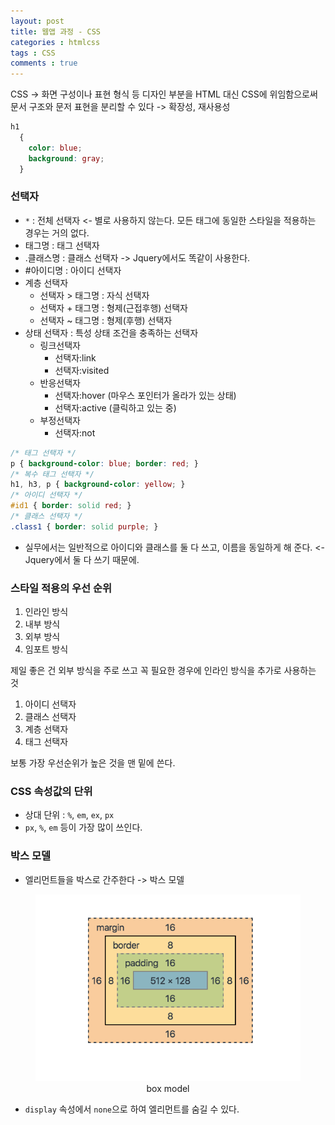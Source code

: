 ```yaml
---
layout: post
title: 웹앱 과정 - CSS
categories : htmlcss
tags : CSS
comments : true
---
```


CSS -> 화면 구성이나 표현 형식 등 디자인 부분을 HTML 대신 CSS에 위임함으로써 문서 구조와 문저 표현을 분리할 수 있다 -> 확장성, 재사용성

```CSS
h1
  {
    color: blue;
    background: gray;
  }
```

### 선택자
- `*` : 전체 선택자 <- 별로 사용하지 않는다. 모든 태그에 동일한 스타일을 적용하는 경우는 거의 없다.
- 태그명 : 태그 선택자
- .클래스명 : 클래스 선택자 -> Jquery에서도 똑같이 사용한다.
- #아이디명 : 아이디 선택자
- 계층 선택자
    - 선택자 > 태그명 : 자식 선택자
    - 선택자 + 태그명 : 형제(근접후행) 선택자
    - 선택자 ~ 태그명 : 형제(후행) 선택자
- 상태 선택자 : 특성 상태 조건을 충족하는 선택자
    - 링크선택자
        - 선택자:link
        - 선택자:visited
    - 반응선택자
        - 선택자:hover (마우스 포인터가 올라가 있는 상태)
        - 선택자:active (클릭하고 있는 중)
    - 부정선택자
        - 선택자:not

```CSS
/* 태그 선택자 */
p { background-color: blue; border: red; }
/* 복수 태그 선택자 */
h1, h3, p { background-color: yellow; }
/* 아이디 선택자 */
#id1 { border: solid red; }
/* 클래스 선택자 */
.class1 { border: solid purple; }
```

- 실무에서는 일반적으로 아이디와 클래스를 둘 다 쓰고, 이름을 동일하게 해 준다. <- Jquery에서 둘 다 쓰기 때문에.

### 스타일 적용의 우선 순위
1. 인라인 방식
2. 내부 방식
3. 외부 방식
4. 임포트 방식

제일 좋은 건 외부 방식을 주로 쓰고 꼭 필요한 경우에 인라인 방식을 추가로 사용하는 것

1. 아이디 선택자
2. 클래스 선택자
3. 계층 선택자
4. 태그 선택자

보통 가장 우선순위가 높은 것을 맨 밑에 쓴다.

### CSS 속성값의 단위
- 상대 단위 : `%`, `em`, `ex`, `px`
- `px`, `%`, `em` 등이 가장 많이 쓰인다.

### 박스 모델
- 엘리먼트들을 박스로 간주한다 -> 박스 모델

<center>
   <figure>
   <img src="/assets/post-img/htmlcss/box_model.png" alt="views">
   <figcaption>box model</figcaption>
   </figure>
</center>

- `display` 속성에서 `none`으로 하여 엘리먼트를 숨길 수 있다.
